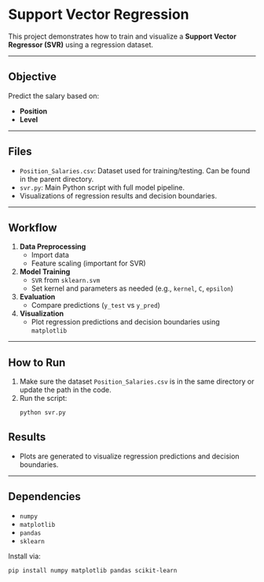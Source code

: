 # Support Vector Regression

This project demonstrates how to train and visualize a **Support Vector Regressor (SVR)** using a regression dataset.

---

## Objective

Predict the salary based on:
- **Position**
- **Level**

---

## Files

- `Position_Salaries.csv`: Dataset used for training/testing. Can be found in the parent directory.
- `svr.py`: Main Python script with full model pipeline.
- Visualizations of regression results and decision boundaries.

---

## Workflow

1. **Data Preprocessing**
    - Import data
    - Feature scaling (important for SVR)
2. **Model Training**
    - `SVR` from `sklearn.svm`
    - Set kernel and parameters as needed (e.g., `kernel`, `C`, `epsilon`)
3. **Evaluation**
    - Compare predictions (`y_test` vs `y_pred`)
4. **Visualization**
    - Plot regression predictions and decision boundaries using `matplotlib`

---

## How to Run

1. Make sure the dataset `Position_Salaries.csv` is in the same directory or update the path in the code.
2. Run the script:
    ```bash
    python svr.py
    ```

## Results

- Plots are generated to visualize regression predictions and decision boundaries.

---

## Dependencies

- `numpy`
- `matplotlib`
- `pandas`
- `sklearn`

Install via:

```bash
pip install numpy matplotlib pandas scikit-learn
```